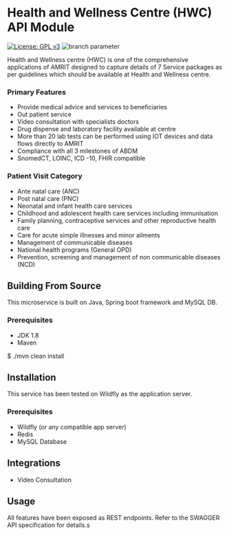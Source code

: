 # Health and Wellness Centre (HWC) API Module 
[![License: GPL v3](https://img.shields.io/badge/License-GPLv3-blue.svg)](https://www.gnu.org/licenses/gpl-3.0)  ![branch parameter](https://github.com/PSMRI/HWC-API/actions/workflows/sast-and-package.yml/badge.svg)

Health and Wellness centre (HWC) is one of the comprehensive applications of AMRIT designed to capture details of 7 Service packages as per guidelines which should be available at Health and Wellness centre.

### Primary Features
* Provide medical advice and services to beneficiaries
* Out patient service 
* Video consultation with specialists doctors
* Drug dispense and laboratory facility available at centre
* More than 20 lab tests can be performed using IOT devices and data flows directly to AMRIT
* Compliance with all 3 milestones of ABDM 
* SnomedCT, LOINC, ICD -10, FHIR compatible

### Patient Visit Category
* Ante natal care (ANC)
* Post natal care (PNC)
* Neonatal and infant health care services
* Childhood and adolescent health care services including immunisation
* Family planning, contraceptive services and other reproductive health care
* Care for acute simple illnesses and minor ailments 
* Management of communicable diseases
* National health programs (General OPD)
* Prevention, screening and management of non communicable diseases (NCD)

## Building From Source
This microservice is built on Java, Spring boot framework and MySQL DB.

### Prerequisites 
* JDK 1.8
* Maven 

$ ./mvn clean install

## Installation
This service has been tested on Wildfly as the application server.

### Prerequisites 
* Wildfly (or any compatible app server)
* Redis
* MySQL Database

## Integrations
* Video Consultation

## Usage
All features have been exposed as REST endpoints. Refer to the SWAGGER API specification for details.s
